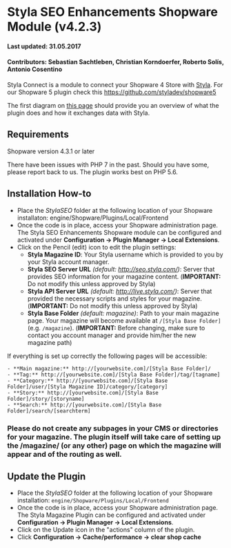 # Styla SEO Enhancements Shopware Module (v4.2.3)

#### Last updated: 31.05.2017
#### Contributors: Sebastian Sachtleben, Christian Korndoerfer, Roberto Solís, Antonio Cosentino

Styla Connect is a module to connect your Shopware 4 Store with [Styla](http://www.styla.com/). For our Shopware 5 plugin check this https://github.com/styladev/shopware5

The first diagram on [this page](https://styladocs.atlassian.net/wiki/spaces/CO/pages/9961481/Technical+Integration) should provide you an overview of what the plugin does and how it exchanges data with Styla. 

## Requirements

Shopware version 4.3.1 or later

There have been issues with PHP 7 in the past. Should you have some, please report back to us. The plugin works best on PHP 5.6.

## Installation How-to

- Place the *StylaSEO* folder at the following location of your Shopware installaton: engine/Shopware/Plugins/Local/Frontend
- Once the code is in place, access your Shopware administration page. The Styla SEO Enhancements Shopware module can be configured and activated under **Configuration -> Plugin Manager -> Local Extensions**.
- Click on the Pencil (edit) icon to edit the plugin settings:
    - **Styla Magazine ID**: Your Styla username which is provided to you by your Styla account manager.
    - **Styla SEO Server URL** _(default: http://seo.styla.com/)_: Server that provides SEO information for your magazine content. (**IMPORTANT:** Do not modify this unless approved by Styla)
    - **Styla API Server URL** _(default: http://live.styla.com/)_: Server that provided the necessary scripts and styles for your magazine. (**IMPORTANT:** Do not modify this unless approved by Styla)
    - **Styla Base Folder** _(default: magazine)_: Path to your main magazine page. Your magazine will become available at `/[Styla Base Folder]` (e.g. `/magazine`). (**IMPORTANT:** Before changing, make sure to contact you account manager and provide him/her the new magazine path)

If everything is set up correctly the following pages will be accessible:

    - **Main magazine:** http://[yourwebsite.com]/[Styla Base Folder]/
    - **Tag:** http://[yourwebsite.com]/[Styla Base Folder]/tag/[tagname]
    - **Category:** http://[yourwebsite.com]/[Styla Base Folder]/user/[Styla Magazine ID]/category/[category]
    - **Story:** http://[yourwebsite.com]/[Styla Base Folder]/story/[storyname]
    - **Search:** http://[yourwebsite.com]/[Styla Base Folder]/search/[searchterm]

### Please do not create any subpages in your CMS or directories for your magazine. The plugin itself will take care of setting up the /magazine/ (or any other) page on which the magazine will appear and of the routing as well. 

## Update the Plugin
- Place the *StylaSEO* folder at the following location of your Shopware installation: `engine/Shopware/Plugins/Local/Frontend`
- Once the code is in place, access your Shopware administration page. The Styla Magazine Plugin can be configured and activated under **Configuration -> Plugin Manager -> Local Extensions**.
- Click on the Update icon in the "actions" column of the plugin.
- Click **Configuration -> Cache/performance -> clear shop cache**
